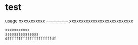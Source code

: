test
=====
usage
    xxxxxxxxxxx
    -----------
        xxxxxxxxxxxxxxxxxxxxxxxxxxx
        
    xxxxxxxxxxx
    sssssssssssssss
    dffffffffffffffffffffdf
    
    
